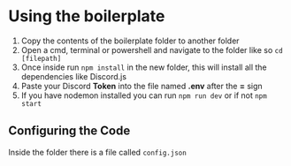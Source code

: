 # Using the boilerplate

1. Copy the contents of the boilerplate folder to another folder
2. Open a cmd, terminal or powershell and navigate to the folder like so `cd [filepath]`
3. Once inside run `npm install` in the new folder, this will install all the dependencies like Discord.js
4. Paste your Discord **Token** into the file named **.env** after the **=** sign
5. If you have nodemon installed you can run `npm run dev` or if not `npm start`

## Configuring the Code

Inside the folder there is a file called `config.json`